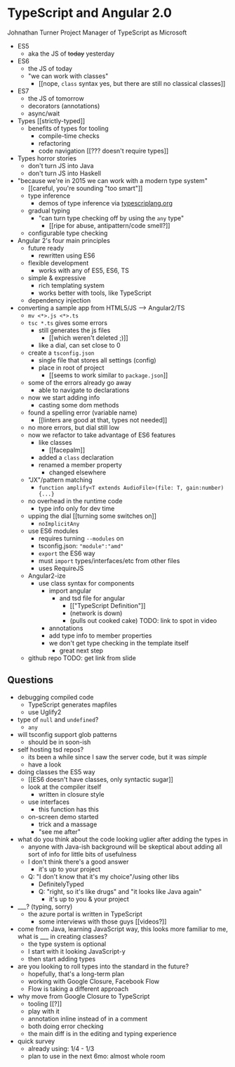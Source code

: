 TypeScript and Angular 2.0
==========================

Johnathan Turner
Project Manager of TypeScript as Microsoft

* ES5
    * aka the JS of ~~today~~ yesterday
* ES6
    * the JS of today
    * "we can work with classes"
        * [[nope, `class` syntax yes, but there are still no classical classes]]
* ES7
    * the JS of tomorrow
    * decorators (annotations)
    * async/wait
* Types [[strictly-typed]]
    * benefits of types for tooling
        * compile-time checks
        * refactoring
        * code navigation [[??? doesn't require types]]
* Types horror stories
    * don't turn JS into Java
    * don't turn JS into Haskell
* "because we're in 2015 we can work with a modern type system"
    * [[careful, you're sounding "too smart"]]
    * type inference
        * demos of type inference via [typescriplang.org](http://www.typescriptlang.org/Playground)
    * gradual typing
        * "can turn type checking off by using the `any` type"
            * [[ripe for abuse, antipattern/code smell?]]
    * configurable type checking
* Angular 2's four main principles
    * future ready
        * rewritten using ES6
    * flexible development
        * works with any of ES5, ES6, TS
    * simple & expressive
        * rich templating system
        * works better with tools, like TypeScript
    * dependency injection
* converting a sample app from HTML5/JS --> Angular2/TS
    * `mv <*>.js <*>.ts`
    * `tsc *.ts` gives some errors
        * still generates the js files
            * [[which weren't deleted ;)]]
        * like a dial, can set close to 0
    * create a `tsconfig.json`
        * single file that stores all settings (config)
        * place in root of project
            * [[seems to work similar to `package.json`]]
    * some of the errors already go away
        * able to navigate to declarations
    * now we start adding info
        * casting some dom methods
    * found a spelling error (variable name)
        * [[linters are good at that, types not needed]]
    * no more errors, but dial still low
    * now we refactor to take advantage of ES6 features
        * like classes
            * [[facepalm]]
        * added a `class` declaration
        * renamed a member property
            * changed elsewhere
    * "JX"/pattern matching
        * `function amplify<T extends AudioFile>(file: T, gain:number) {...}`
    * no overhead in the runtime code
        * type info only for dev time
    * upping the dial [[turning some switches on]]
        * `noImplicitAny`
    * use ES6 modules
        * requires turning `--modules` on
        * tsconfig.json: `"module":"amd"`
        * `export` the ES6 way
        * must `import` types/interfaces/etc from other files
        * uses RequireJS
    * Angular2-ize
        * use class syntax for components
            * import angular
                * and tsd file for angular
                    * [["TypeScript Definition"]]
                    * (network is down)
                    * (pulls out cooked cake) TODO: link to spot in video
            * annotations
            * add type info to member properties
            * we don't get type checking in the template itself
                * great next step
    * github repo TODO: get link from slide

Questions
---------

* debugging compiled code
    * TypeScript generates mapfiles
    * use Uglify2
* type of `null` and `undefined`?
    * `any`
* will tsconfig support glob patterns
    * should be in soon-ish
* self hosting tsd repos?
    * its been a while since I saw the server code, but it was _simple_
    * have a look
* doing classes the ES5 way
    * [[ES6 doesn't have classes, only syntactic sugar]]
    * look at the compiler itself
        * written in closure style
    * use interfaces
        * this function has this
    * on-screen demo started
        * trick and a massage
        * "see me after"
* what do you think about the code looking uglier after adding the types in
    * anyone with Java-ish background will be skeptical about adding all sort of info for little bits of usefulness
    * I don't think there's a good answer
        * it's up to your project
    * Q: "I don't know that it's my choice"/using other libs
        * DefinitelyTyped
        * Q: "right, so it's like drugs" and "it looks like Java again"
            * it's up to you & your project
* ___? (typing, sorry)
    * the azure portal is written in TypeScript
        * some interviews with those guys [[videos?]]
* come from Java, learning JavaScript way, this looks more familiar to me, what is ___ in creating classes?
    * the type system is optional
    * I start with it looking JavaScript-y
    * then start adding types
* are you looking to roll types into the standard in the future?
    * hopefully, that's a long-term plan
    * working with Google Closure, Facebook Flow
    * Flow is taking a different approach
* why move from Google Closure to TypeScript
    * tooling [[?]]
    * play with it
    * annotation inline instead of in a comment
    * both doing error checking
    * the main diff is in the editing and typing experience
* quick survey
    * already using: 1/4 - 1/3
    * plan to use in the next 6mo: almost whole room
